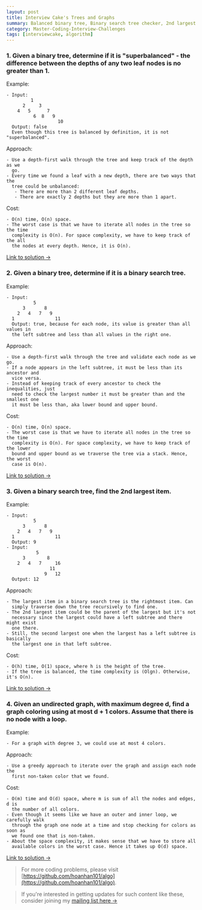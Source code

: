 ```yaml
---
layout: post
title: Interview Cake's Trees and Graphs
summary: Balanced binary tree, Binary search tree checker, 2nd largest item in a binary search tree, Graph coloring
category: Master-Coding-Interview-Challenges
tags: [interviewcake, algorithm]
---
```


### 1. Given a binary tree, determine if it is "superbalanced" - the difference between the depths of any two leaf nodes is no greater than 1.

Example:
```
- Input:
         1
      2     3
    4   5      7
          6  8   9
                   10
  Output: false
  Even though this tree is balanced by definition, it is not "superbalanced".
```

Approach:
```
- Use a depth-first walk through the tree and keep track of the depth as we
  go.
- Every time we found a leaf with a new depth, there are two ways that the
  tree could be unbalanced:
   - There are more than 2 different leaf depths.
   - There are exactly 2 depths but they are more than 1 apart.
```

Cost:
```
- O(n) time, O(n) space.
- The worst case is that we have to iterate all nodes in the tree so the time
  complexity is O(n). For space complexity, we have to keep track of the all
  the nodes at every depth. Hence, it is O(n).
```

[Link to solution →](https://github.com/hoanhan101/algo/blob/master/interviewcake/balanced_binary_tree_test.go)

### 2. Given a binary tree, determine if it is a binary search tree.

Example:
```
- Input:
          5
      3       8
    2   4   7   9
  1               11
  Output: true, because for each node, its value is greater than all values in
  the left subtree and less than all values in the right one.
```

Approach:
```
- Use a depth-first walk through the tree and validate each node as we go.
- If a node appears in the left subtree, it must be less than its ancestor and
  vice versa.
- Instead of keeping track of every ancestor to check the inequalities, just
  need to check the largest number it must be greater than and the smallest one
  it must be less than, aka lower bound and upper bound.
```

Cost:
```
- O(n) time, O(n) space.
- The worst case is that we have to iterate all nodes in the tree so the time
  complexity is O(n). For space complexity, we have to keep track of the lower
  bound and upper bound as we traverse the tree via a stack. Hence, the worst
  case is O(n).
```

[Link to solution →](https://github.com/hoanhan101/algo/blob/master/interviewcake/binary_search_tree_test.go)

### 3. Given a binary search tree, find the 2nd largest item.

Example:
```
- Input:
          5
      3       8
    2   4   7   9
  1               11
  Output: 9
- Input:
           5
      3        8
    2   4   7     16
                11
              9   12
  Output: 12
```

Approach:
```
- The largest item in a binary search tree is the rightmost item. Can
  simply traverse down the tree recursively to find one.
- The 2nd largest item could be the parent of the largest but it's not
  necessary since the largest could have a left subtree and there might exist
  one there.
- Still, the second largest one when the largest has a left subtree is basically
  the largest one in that left subtree.
```

Cost:
```
- O(h) time, O(1) space, where h is the height of the tree.
- If the tree is balanced, the time complexity is (Olgn). Otherwise, it's O(n).
```

[Link to solution →](https://github.com/hoanhan101/algo/blob/master/interviewcake/2nd_largest_item_bst_test.go)


### 4. Given an undirected graph, with maximum degree d, find a graph coloring using at most d + 1 colors. Assume that there is no node with a loop.

Example:
```
- For a graph with degree 3, we could use at most 4 colors.
```

Approach:
```
- Use a greedy approach to iterate over the graph and assign each node the
  first non-taken color that we found.
```

Cost:
```
- O(m) time and O(d) space, where m is sum of all the nodes and edges, d is
  the number of all colors.
- Even though it seems like we have an outer and inner loop, we carefully walk
  through the graph one node at a time and stop checking for colors as soon as
  we found one that is non-taken.
- About the space complexity, it makes sense that we have to store all
  available colors in the worst case. Hence it takes up O(d) space.
```

[Link to solution →](https://github.com/hoanhan101/algo/blob/master/interviewcake/graph_coloring_test.go)

> For more coding problems, please visit
  [https://github.com/hoanhan101/algo](https://github.com/hoanhan101/algo).

> If you're interested in getting updates for such content like these, consider
  joining my [mailing list here →](https://tinyletter.com/hoanhan)
